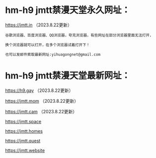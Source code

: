 # hm-h9 jmtt禁漫天堂永久网址：

https://jmtt.in   （2023.8.22更新）

```
谷歌浏览器、百度浏览器、QQ浏览器，夸克浏览器，有些网址在部分浏览器里面无法打开，

换个浏览器就可以打开，在多个浏览器试着打开下！

也可以发邮件索取最新网址:yihuagongnet@gmail.com
```

# hm-h9 jmtt禁漫天堂最新网址：

https://h9.gay   （2023.8.22更新）

https://jmtt.mom   （2023.8.22更新）

https://jmtt.cam   （2023.8.22更新）

https://jmtt.space

https://jmtt.homes

https://jmtt.quest

https://jmtt.website
